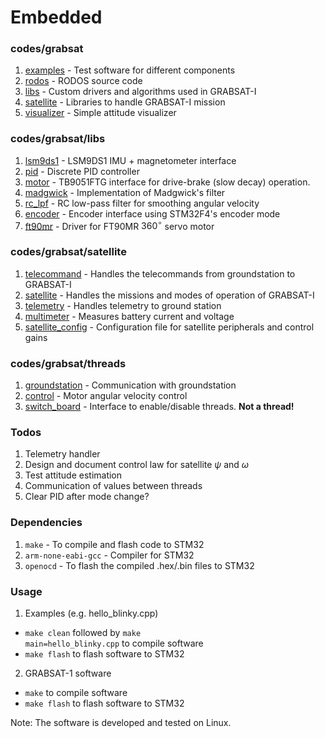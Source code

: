 # Embedded

### codes/grabsat
1. [examples](codes/grabsat/examples) - Test software for different components
2. [rodos](codes/grabsat/rodos) - RODOS source code
3. [libs](codes/grabsat/libs) - Custom drivers and algorithms used in GRABSAT-I
4. [satellite](codes/visualizer) - Libraries to handle GRABSAT-I mission
5. [visualizer](codes/visualizer) - Simple attitude visualizer

### codes/grabsat/libs
1. [lsm9ds1](/codes/grabsat/libs/lsm9ds1/lsm9ds1.h) - LSM9DS1 IMU + magnetometer interface
2. [pid](/codes/grabsat/libs/pid/pid.h) - Discrete PID controller
3. [motor](/codes/grabsat/libs/motor/motor.h) - TB9051FTG interface for drive-brake (slow decay) operation.
4. [madgwick](/codes/grabsat/libs/madgwick/madgwick.h) - Implementation of Madgwick's filter
5. [rc_lpf](/codes/grabsat/libs/rc_lpf/rc_lpf.h) - RC low-pass filter for smoothing angular velocity
6. [encoder](/codes/grabsat/libs/encoder/encoder.h) - Encoder interface using STM32F4's encoder mode
7. [ft90mr](/codes/grabsat/libs/ft90mr/ft90mr.h) - Driver for FT90MR $360^{\circ}$ servo motor

### codes/grabsat/satellite
1. [telecommand](/codes/grabsat/satellite/telecommand.h) - Handles the telecommands from groundstation to GRABSAT-I
2. [satellite](/codes/grabsat/satellite/satellite.h) - Handles the missions and modes of operation of GRABSAT-I
3. [telemetry](/codes/grabsat/satellite/telemetry.h) - Handles telemetry to ground station
4. [multimeter](/codes/grabsat/satellite/multimeter.h) - Measures battery current and voltage
5. [satellite_config](/codes/grabsat/satellite/satellite_config.h) - Configuration file for satellite peripherals and control gains

### codes/grabsat/threads
1. [groundstation](/codes/grabsat/threads/groundstation.h) - Communication with groundstation
2. [control](/codes/grabsat/threads/motor_control.h) - Motor angular velocity control
3. [switch_board](/codes/grabsat/threads/switch_board.h) - Interface to enable/disable threads. **Not a thread!**

### Todos
1. Telemetry handler
2. Design and document control law for satellite $\psi$ and $\omega$
3. Test attitude estimation
4. Communication of values between threads
5. Clear PID after mode change?

### Dependencies
1. <code>make</code> - To compile and flash code to STM32
2. <code>arm-none-eabi-gcc</code> - Compiler for STM32
2. <code>openocd</code> - To flash the compiled .hex/.bin files to STM32

### Usage
1. Examples (e.g. hello_blinky.cpp)
  - <code>make clean</code> followed by <code>make main=hello_blinky.cpp</code> to compile software
  - <code>make flash</code> to flash software to STM32

2. GRABSAT-1 software
  - <code>make</code> to compile software
  - <code>make flash</code> to flash software to STM32

Note: The software is developed and tested on Linux.
